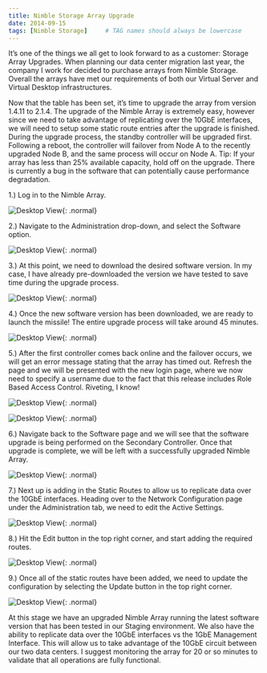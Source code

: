 ```yaml
---
title: Nimble Storage Array Upgrade
date: 2014-09-15
tags: [Nimble Storage]     # TAG names should always be lowercase
---
```

It’s one of the things we all get to look forward to as a customer: Storage Array Upgrades. When planning our data center migration last year, the company I work for decided to purchase arrays from Nimble Storage. Overall the arrays have met our requirements of both our Virtual Server and Virtual Desktop infrastructures.

Now that the table has been set, it’s time to upgrade the array from version 1.4.11 to 2.1.4. The upgrade of the Nimble Array is extremely easy, however since we need to take advantage of replicating over the 10GbE interfaces, we will need to setup some static route entries after the upgrade is finished. During the upgrade process, the standby controller will be upgraded first. Following a reboot, the controller will failover from Node A to the recently upgraded Node B, and the same process will occur on Node A. Tip: If your array has less than 25% available capacity, hold off on the upgrade. There is currently a bug in the software that can potentially cause performance degradation.

1.) Log in to the Nimble Array.

![Desktop View](/assets/posts/nimble_upgrade/1.png){: .normal}

2.) Navigate to the Administration drop-down, and select the Software option.

![Desktop View](/assets/posts/nimble_upgrade/2.png){: .normal}

3.) At this point, we need to download the desired software version. In my case, I have already pre-downloaded the version we have tested to save time during the upgrade process.

![Desktop View](/assets/posts/nimble_upgrade/3.png){: .normal}

4.) Once the new software version has been downloaded, we are ready to launch the missile! The entire upgrade process will take around 45 minutes.

![Desktop View](/assets/posts/nimble_upgrade/4.png){: .normal}

5.) After the first controller comes back online and the failover occurs, we will get an error message stating that the array has timed out. Refresh the page and we will be presented with the new login page, where we now need to specify a username due to the fact that this release includes Role Based Access Control. Riveting, I know!

![Desktop View](/assets/posts/nimble_upgrade/5.png){: .normal}

![Desktop View](/assets/posts/nimble_upgrade/6.png){: .normal}

6.) Navigate back to the Software page and we will see that the software upgrade is being performed on the Secondary Controller. Once that upgrade is complete, we will be left with a successfully upgraded Nimble Array.

![Desktop View](/assets/posts/nimble_upgrade/7.png){: .normal}

7.) Next up is adding in the Static Routes to allow us to replicate data over the 10GbE interfaces. Heading over to the Network Configuration page under the Administration tab, we need to edit the Active Settings.

![Desktop View](/assets/posts/nimble_upgrade/8.png){: .normal}

8.) Hit the Edit button in the top right corner, and start adding the required routes.

![Desktop View](/assets/posts/nimble_upgrade/9.png){: .normal}

9.) Once all of the static routes have been added, we need to update the configuration by selecting the Update button in the top right corner.

![Desktop View](/assets/posts/nimble_upgrade/10.png){: .normal}

At this stage we have an upgraded Nimble Array running the latest software version that has been tested in our Staging environment. We also have the ability to replicate data over the 10GbE interfaces vs the 1GbE Management Interface. This will allow us to take advantage of the 10GbE circuit between our two data centers. I suggest monitoring the array for 20 or so minutes to validate that all operations are fully functional.
